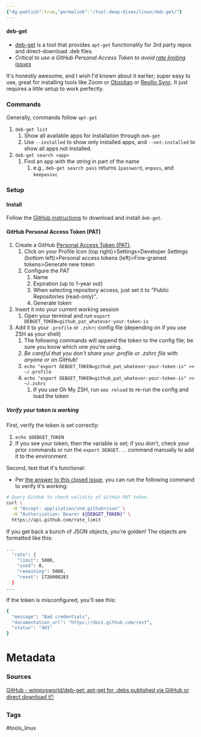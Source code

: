 ```yaml
---
{"dg-publish":true,"permalink":"/tool-deep-dives/linux/deb-get/"}
---
```


#### deb-get
- [deb-get](https://github.com/wimpysworld/deb-get) is a tool that provides `apt-get` functionality for 3rd party repos and direct-download .deb files.
- *Critical to use a GitHub Personal Access Token to avoid [rate limiting issues](https://github.com/wimpysworld/deb-get?tab=readme-ov-file#github-api-rate-limits)*

It's honestly awesome, and I wish I'd known about it earlier; super easy to use, great for installing tools like Zoom or [Obsidian](https://help.obsidian.md/Getting+started/Download+and+install+Obsidian) or [Resilio Sync](https://help.resilio.com/hc/en-us/articles/206178924-Installing-Sync-package-on-Linux). It just requires a little setup to work perfectly.

### Commands
Generally, commands follow `apt-get`
1. `deb-get list`
	1. Show all available apps for installation through `deb-get`
	2. Use `--installed` to show only installed apps, and `--not-installed` to show all apps not installed.
2. `deb-get search <app>`
	1. Find an app with the string in part of the name
		1. e.g., `deb-get search pass` returns `1password`, `enpass`, and `keepassxc`

### Setup
#### Install
Follow the [GitHub instructions](https://github.com/wimpysworld/deb-get?tab=readme-ov-file#install) to download and install `deb-get`.

#### GitHub Personal Access Token (PAT)
1. Create a GitHub [Personal Access Token (PAT)](https://docs.github.com/en/authentication/keeping-your-account-and-data-secure/creating-a-personal-access-token).
	1. Click on your Profile Icon (top right)>Settings>Developer Settings (bottom left)>Personal access tokens (left)>Fine-grained tokens>Generate new token
	2. Configure the PAT
		1. Name
		2. Expiration (up to 1-year out)
		3. When selecting repository access, just set it to "Public Repositories (read-only)".
		4. Generate token
2. Insert it into your current working session
	1. Open your terminal and run `export DEBGET_TOKEN=github_pat_whatever-your-token-is`
3. Add it to your `.profile` or `.zshrc` config file (depending on if you use ZSH as your shell)
	1. The following commands will append the token to the config file; be sure you know which one you're using. 
	2. *Be careful that you don't share your .profile or .zshrc file with anyone or on GitHub!*
	3. `echo "export DEBGET_TOKEN=github_pat_whatever-your-token-is" >> ~/.profile`
	4. `echo "export DEBGET_TOKEN=github_pat_whatever-your-token-is" >> ~/.zshrc`
		1. If you use Oh My ZSH, run `omz reload` to re-run the config and load the token

##### Verify your token is working
First, verify the token is set correctly:
1. `echo $DEBGET_TOKEN`
2. If you see your token, then the variable is set; if you don't, check your prior commands or run the `export DEBGET...` command manually to add it to the environment

Second, test that it's functional:
- Per [the answer to this closed issue](https://github.com/wimpysworld/deb-get/issues/660#issuecomment-1314562812), you can run the following command to verify it's working:

```bash
# Query GitHub to check validity of GitHub PAT token.
curl \
  -H "Accept: application/vnd.github+json" \
  -H "Authorization: Bearer ${DEBGET_TOKEN}" \
  https://api.github.com/rate_limit
```

If you get back a bunch of JSON objects, you're golden!
The objects are formatted like this:

```bash
...
  "rate": {
    "limit": 5000,
    "used": 0,
    "remaining": 5000,
    "reset": 1726008283
  }
...
```

If the token is misconfigured, you'll see this:
```bash
{
  "message": "Bad credentials",
  "documentation_url": "https://docs.github.com/rest",
  "status": "401"
}
```



# Metadata

### Sources
[GitHub - wimpysworld/deb-get: apt-get for .debs published via GitHub or direct download 📦](https://github.com/wimpysworld/deb-get)
### Tags
#tools_linux 